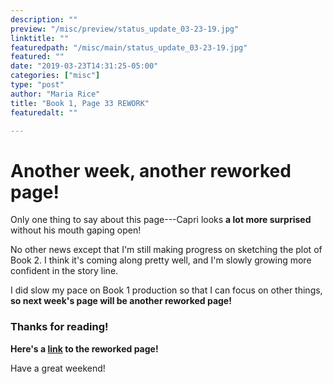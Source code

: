 ```yaml
---
description: ""
preview: "/misc/preview/status_update_03-23-19.jpg"
linktitle: ""
featuredpath: "/misc/main/status_update_03-23-19.jpg"
featured: ""
date: "2019-03-23T14:31:25-05:00"
categories: ["misc"]
type: "post"
author: "Maria Rice"
title: "Book 1, Page 33 REWORK"
featuredalt: ""

---
```


# Another week, another reworked page! 

Only one thing to say about this page---Capri looks **a lot more surprised** without his mouth gaping open! 

No other news except that I'm still making progress on sketching the plot of Book 2. I think it's coming along pretty well, and I'm slowly growing more confident in the story line. 

I did slow my pace on Book 1 production so that I can focus on other things, **so next week's page will be another reworked page!** 

### Thanks for reading! 

**Here's a [link](https://mcrice123.github.io/morphic/blog/book-1-page-33/) to the reworked page!** 

Have a great weekend!
